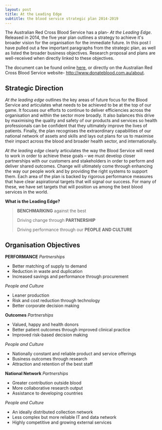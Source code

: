 ```yaml
---
layout: post
title: At the Leading Edge
subtitle: the blood service strategic plan 2014-2019
---
```

The Australian Red Cross Blood Service has a plan- _At the Leading Edge_. Released in 2014, the five year plan outlines a strategy to achieve it's broader vision for the organisation for the immediate future. In this post I have pulled out a few important paragraphs from the strategic plan, as well as listed the broader business objectives. Research proposal and plans are well-received when directly linked to these objectives.

The document can be found online [here]({{site.url}}/uploads/Strategic-Plan-2014.pdf), or directly on the Australian Red Cross Blood Service website- http://www.donateblood.com.au/about.


## Strategic Direction 
_At the leading edge_ outlines the key areas of future focus for the Blood Service and articulates what needs to be achieved to be at the top of our game. It focuses our efforts to continue to deliver efficiencies across the organisation and within the sector more broadly. It also balances this drive by maximising the quality and safety of our products and services so health professionals can be confident that they ultimately improve the lives of patients. Finally, the plan recognises the extraordinary capabilities of our national network of assets and skills and lays out plans for us to maximise their impact across the blood and broader health sector, and internationally.

_At the leading edge_ clearly articulates the way the Blood Service will need to work in order to achieve these goals – we must develop closer partnerships with our customers and stakeholders in order to perform and deliver shared outcomes. Change will ultimately come through enhancing the way our people work and by providing the right systems to support them. Each area of the plan is backed by rigorous performance measures that have clear aspirational targets that will signal our success. For many of these, we have set targets that will position us among the best blood services in the world.

**What is the Leading Edge?**

>**BENCHMARKING** against the best
>
>Driving change through **PARTNERSHIP**
>
>Driving performance through our **PEOPLE AND CULTURE**

## Organisation Objectives 
**PERFORMANCE**
_Partnerships_
+ Better matching of supply to demand
+ Reduction in waste and duplication
+ Increased savings and performance through procurement

_People and Culture_
+ Leaner production
+ Risk and cost reduction through technology
+ Better corporate decision making

**Outcomes**
_Partnerships_
+ Valued, happy and health donors
+ Better patient outcomes through improved clinical practice
+ Improved risk-based decision making

_People and Culture_
+ Nationally constant and reliable product and service offerings
+ Business outcomes through research
+ Attraction and retention of the best staff

**National Network**
_Partnerships_
+ Greater contribution outside blood
+ More collaborative research output
+ Assistance to developing countries

_People and Culture_ 
+ An ideally distributed collection network
+ Less complex but more reliable IT and data network
+ Highly competitive and growing external services

